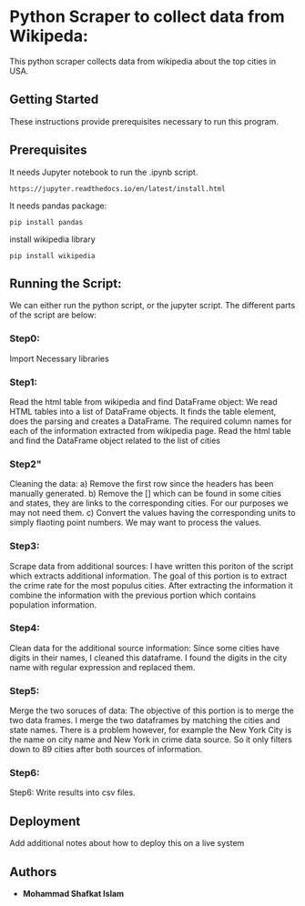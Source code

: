 # Python Scraper to collect data from Wikipeda:

This python scraper collects data from wikipedia about the top cities in USA. 

## Getting Started

These instructions provide prerequisites necessary to run this program.

## Prerequisites

It needs Jupyter notebook to run the .ipynb script.

```
https://jupyter.readthedocs.io/en/latest/install.html
```

It needs pandas package:

```
pip install pandas

```

install wikipedia library

```
pip install wikipedia
```

## Running the Script:
We can either run the python script, or the jupyter script.
The different parts of the script are below:


### Step0:
Import Necessary libraries

### Step1: 
Read the html table from wikipedia and find DataFrame object: We read HTML tables into a list of DataFrame objects. It finds the table element, does the parsing and creates a DataFrame.
The required column names for each of the information extracted from wikipedia page.
Read the html table and find the DataFrame object related to the list of cities

### Step2"
Cleaning the data:
    a) Remove the first row since the headers has been manually generated.
    b) Remove the [] which can be found in some cities and states, they are links to the corresponding cities. For our purposes we may not need them.
    c) Convert the values having the corresponding units to simply flaoting point numbers. We may want to process the values.

### Step3:
Scrape data from additional sources: I have written this poriton of the script which extracts additional information.
The goal of this portion is to extract the crime rate for the most populus cities.
After extracting the information it combine the information with the previous portion which contains population information.

### Step4: 
Clean data for the additional source information:
Since some cities have digits in their names, I cleaned this dataframe. I found the digits in the city name with regular expression and replaced them.

### Step5:
Merge the two soruces of data: The objective of this portion is to merge the two data frames. I merge the two dataframes by matching the cities and state names.
There is a problem however, for example the New York City is the name on city name and New York in crime data source. So it only filters down to 89 cities after both sources of information.
### Step6:
Step6: Write results into csv files.


## Deployment

Add additional notes about how to deploy this on a live system

## Authors

* **Mohammad Shafkat Islam** 

